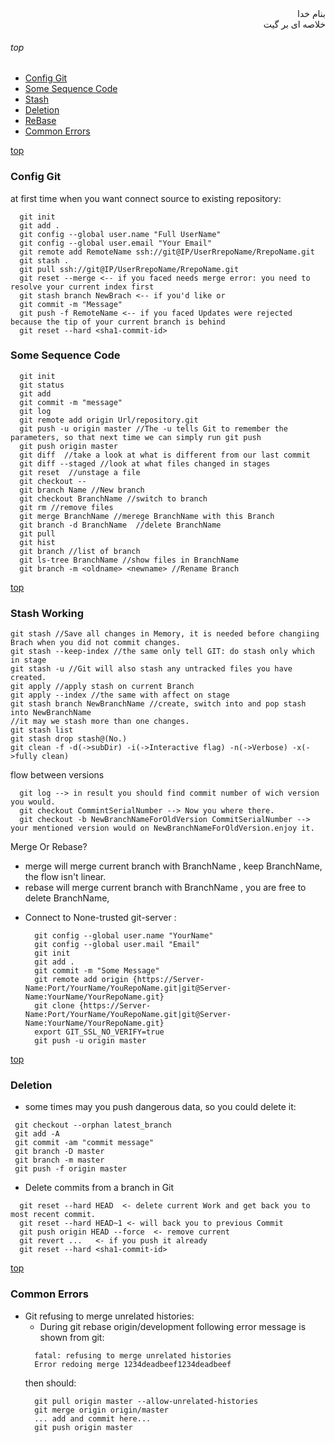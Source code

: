 <div dir='rtl'>بنام خدا</div>
<div dir='rtl'>خلاصه ای بر گیت</div>

###### top

- [Config Git](#config-git)
- [Some Sequence Code](#some-sequence-code)
- [Stash](#stash)
- [Deletion](#deletion)
- [ReBase](#rebase)
- [Common Errors](#common-errors)


[top](#top)
### Config Git
at first time when you want connect source to existing repository:
```vim
  git init
  git add .
  git config --global user.name "Full UserName"
  git config --global user.email "Your Email"
  git remote add RemoteName ssh://git@IP/UserRrepoName/RrepoName.git
  git stash .
  git pull ssh://git@IP/UserRrepoName/RrepoName.git
  git reset --merge <-- if you faced needs merge error: you need to resolve your current index first
  git stash branch NewBrach <-- if you'd like or
  git commit -m "Message"
  git push -f RemoteName <-- if you faced Updates were rejected because the tip of your current branch is behind
  git reset --hard <sha1-commit-id>
```


### Some Sequence Code
```vim
  git init
  git status
  git add
  git commit -m "message"
  git log
  git remote add origin Url/repository.git
  git push -u origin master //The -u tells Git to remember the parameters, so that next time we can simply run git push
  git push origin master
  git diff  //take a look at what is different from our last commit
  git diff --staged //look at what files changed in stages
  git reset  //unstage a file
  git checkout -- 
  git branch Name //New branch
  git checkout BranchName //switch to branch
  git rm //remove files
  git merge BranchName //merege BranchName with this Branch
  git branch -d BranchName  //delete BranchName
  git pull 
  git hist
  git branch //list of branch
  git ls-tree BranchName //show files in BranchName
  git branch -m <oldname> <newname> //Rename Branch

```

[top](#top)
### Stash Working
```vim
git stash //Save all changes in Memory, it is needed before changiing Brach when you did not commit changes.
git stash --keep-index //the same only tell GIT: do stash only which in stage
git stash -u //Git will also stash any untracked files you have created.
git apply //apply stash on current Branch
git apply --index //the same with affect on stage
git stash branch NewBranchName //create, switch into and pop stash into NewBranchName
//it may we stash more than one changes.
git stash list
git stash drop stash@(No.)
git clean -f -d(->subDir) -i(->Interactive flag) -n(->Verbose) -x(->fully clean)

```
flow between versions
```vim
  git log --> in result you should find commit number of wich version you would.
  git checkout CommintSerialNumber --> Now you where there.
  git checkout -b NewBranchNameForOldVersion CommitSerialNumber --> your mentioned version would on NewBranchNameForOldVersion.enjoy it.
```
Merge Or Rebase?
* merge will merge current branch with BranchName , keep BranchName, the flow isn't linear.
* rebase will merge current branch with BranchName , you are free to delete BranchName, 

- Connect to None-trusted git-server : 
  ```vim
    git config --global user.name "YourName"
    git config --global user.mail "Email"
    git init
    git add .
    git commit -m "Some Message"
    git remote add origin {https://Server-Name:Port/YourName/YouRepoName.git|git@Server-Name:YourName/YourRepoName.git}
    git clone {https://Server-Name:Port/YourName/YouRepoName.git|git@Server-Name:YourName/YourRepoName.git}
    export GIT_SSL_NO_VERIFY=true
    git push -u origin master 
  ```
 
 [top](#top)
 ### Deletion
 - some times may you push dangerous data, so you could delete it:
 ```vim
  git checkout --orphan latest_branch
  git add -A
  git commit -am "commit message"
  git branch -D master
  git branch -m master
  git push -f origin master
```
- Delete commits from a branch in Git
```vala
  git reset --hard HEAD  <- delete current Work and get back you to most recent commit.
  git reset --hard HEAD~1 <- will back you to previous Commit
  git push origin HEAD --force  <- remove current 
  git revert ...   <- if you push it already
  git reset --hard <sha1-commit-id>
```

[top](#top)


### Common Errors
- Git refusing to merge unrelated histories:
  - During git rebase origin/development following error message is shown from git:
  ```vala
    fatal: refusing to merge unrelated histories
    Error redoing merge 1234deadbeef1234deadbeef
  ```
  then should:
  ```vala
    git pull origin master --allow-unrelated-histories
    git merge origin origin/master
    ... add and commit here...
    git push origin master
  ```

<div dir='rtl'></div>
<div dir='rtl'></div>
<div dir='rtl'></div>
<div dir='rtl'></div>
<div dir='rtl'></div>
<div dir='rtl'></div>
<div dir='rtl'></div>
<div dir='rtl'></div>
<div dir='rtl'></div>
<div dir='rtl'></div>
